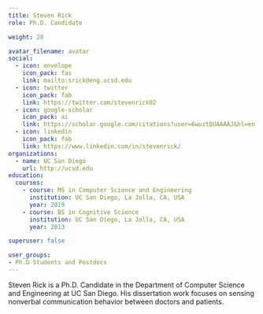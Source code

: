 ```yaml
---
title: Steven Rick
role: Ph.D. Candidate

weight: 20

avatar_filename: avatar
social:
  - icon: envelope
    icon_pack: fas
    link: mailto:srick@eng.ucsd.edu
  - icon: twitter
    icon_pack: fab
    link: https://twitter.com/stevenrick02
  - icon: google-scholar
    icon_pack: ai
    link: https://scholar.google.com/citations?user=6wuztQUAAAAJ&hl=en
  - icon: linkedin
    icon_pack: fab
    link: https://www.linkedin.com/in/stevenrick/
organizations:
  - name: UC San Diego
    url: http://ucsd.edu
education:
  courses:
    - course: MS in Computer Science and Engineering
      institution: UC San Diego, La Jolla, CA, USA
      year: 2019
    - course: BS in Cognitive Science
      institution: UC San Diego, La Jolla, CA, USA
      year: 2013

superuser: false

user_groups:
- Ph.D Students and Postdocs
---
```

Steven Rick is a Ph.D. Candidate in the Department of Computer Science and Engineering at UC San Diego. His dissertation work focuses on sensing nonverbal communication behavior between doctors and patients.
